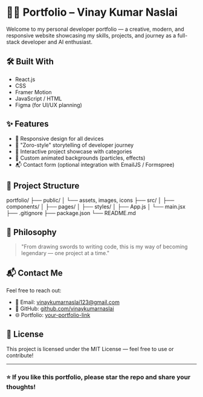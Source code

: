 # 🧑‍💻 Portfolio – Vinay Kumar Naslai

Welcome to my personal developer portfolio — a creative, modern, and responsive website showcasing my skills, projects, and journey as a full-stack developer and AI enthusiast.

## 🛠️ Built With

- React.js
- CSS
- Framer Motion
- JavaScript / HTML
- Figma (for UI/UX planning)

## ✨ Features

- 🎯 Responsive design for all devices
- 🧠 "Zoro-style" storytelling of developer journey
- 💼 Interactive project showcase with categories
- 🌌 Custom animated backgrounds (particles, effects)
- 📬 Contact form (optional integration with EmailJS / Formspree)

## 📂 Project Structure


portfolio/
├── public/
│ └── assets, images, icons
├── src/
│ ├── components/
│ ├── pages/
│ ├── styles/
│ ├── App.js
│ └── main.jsx
├── .gitignore
├── package.json
└── README.md



## 🧠 Philosophy

> "From drawing swords to writing code, this is my way of becoming legendary — one project at a time."


## 📬 Contact Me

Feel free to reach out:

- 📧 Email: vinaykumarnaslai123@gmail.com  
- 🐙 GitHub: [github.com/vinaykumarnaslai](https://github.com/vinaykumarnaslai)  
- 🌐 Portfolio: [your-portfolio-link](https://your-portfolio-link.com)

## 📝 License

This project is licensed under the MIT License — feel free to use or contribute!

---

### ⭐️ If you like this portfolio, please star the repo and share your thoughts!

